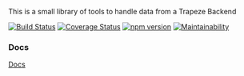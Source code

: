 This is a small library of tools to handle data from a Trapeze Backend

[![Build Status](https://travis-ci.com/donmahallem/SudokuNode.svg?branch=master)](https://travis-ci.com/donmahallem/SudokuNode) [![Coverage Status](https://coveralls.io/repos/github/donmahallem/SudokuNode/badge.svg?branch=master)](https://coveralls.io/github/donmahallem/SudokuNode?branch=master) [![npm version](https://badge.fury.io/js/%40donmahallem%2Ftrapeze-api-types.svg)](https://badge.fury.io/js/%40donmahallem%2Ftrapeze-api-types) [![Maintainability](https://api.codeclimate.com/v1/badges/044e1f9c9fcfad47d083/maintainability)](https://codeclimate.com/github/donmahallem/SudokuNode/maintainability)


### Docs

[Docs](https://donmahallem.github.io/SudokuNode/)